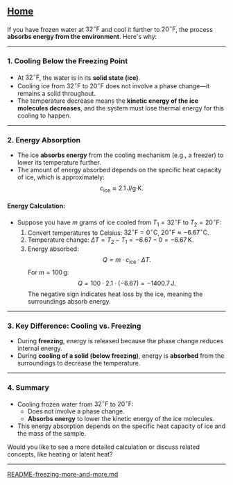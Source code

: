 [Home](https://t2m.io/VwvDcuw)
---

If you have frozen water at $32^\circ \text{F}$ and cool it further to $20^\circ \text{F}$, the process **absorbs energy from the environment**. Here's why:

---

### **1. Cooling Below the Freezing Point**
- At $32^\circ \text{F}$, the water is in its **solid state (ice)**.
- Cooling ice from $32^\circ \text{F}$ to $20^\circ \text{F}$ does not involve a phase change—it remains a solid throughout.
- The temperature decrease means the **kinetic energy of the ice molecules decreases**, and the system must lose thermal energy for this cooling to happen.

---

### **2. Energy Absorption**
- The ice **absorbs energy** from the cooling mechanism (e.g., a freezer) to lower its temperature further.
- The amount of energy absorbed depends on the specific heat capacity of ice, which is approximately:
  $$c_{\text{ice}} \approx 2.1 \, \text{J/g·K}.$$

#### **Energy Calculation**:
- Suppose you have $m$ grams of ice cooled from $T_1 = 32^\circ \text{F}$ to $T_2 = 20^\circ \text{F}$:
  1. Convert temperatures to Celsius: $32^\circ \text{F} = 0^\circ \text{C}$, $20^\circ \text{F} \approx -6.67^\circ \text{C}$.
  2. Temperature change: $\Delta T = T_2 - T_1 = -6.67 - 0 = -6.67 \, \text{K}.$
  3. Energy absorbed:
     $$Q = m \cdot c_{\text{ice}} \cdot \Delta T.$$
     For $m = 100 \, \text{g}$:
     $$Q = 100 \cdot 2.1 \cdot (-6.67) = -1400.7 \, \text{J}.$$
     The negative sign indicates heat loss by the ice, meaning the surroundings absorb energy.

---

### **3. Key Difference: Cooling vs. Freezing**
- During **freezing**, energy is released because the phase change reduces internal energy.
- During **cooling of a solid (below freezing)**, energy is **absorbed** from the surroundings to decrease the temperature.

---

### **4. Summary**
- Cooling frozen water from $32^\circ \text{F}$ to $20^\circ \text{F}$:
  - Does not involve a phase change.
  - **Absorbs energy** to lower the kinetic energy of the ice molecules.
- This energy absorption depends on the specific heat capacity of ice and the mass of the sample.

Would you like to see a more detailed calculation or discuss related concepts, like heating or latent heat?


---

[README-freezing-more-and-more.md](https://t2m.io/Kf9TnYH)
